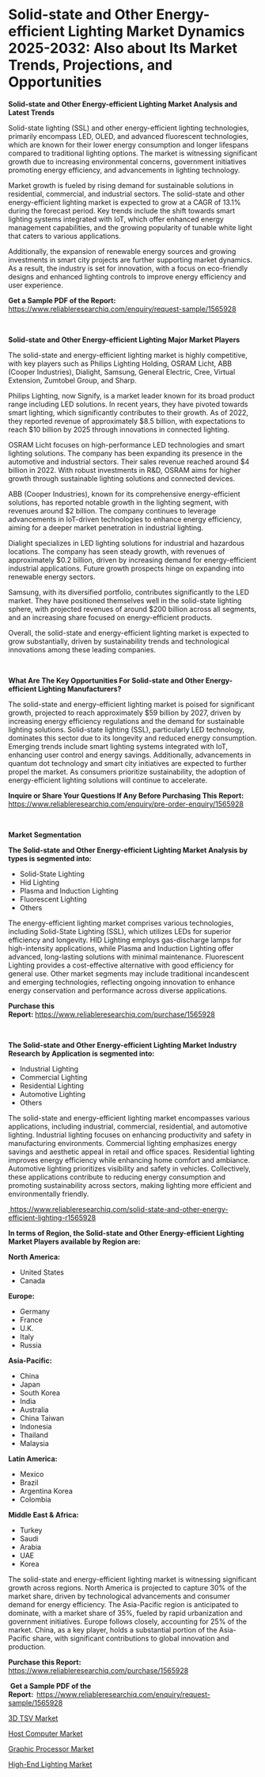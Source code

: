 <p><h1>Solid-state and Other Energy-efficient Lighting Market Dynamics 2025-2032: Also about Its Market Trends, Projections, and Opportunities</h1></p><p><strong>Solid-state and Other Energy-efficient Lighting Market Analysis and Latest Trends</strong></p>
<p><p>Solid-state lighting (SSL) and other energy-efficient lighting technologies, primarily encompass LED, OLED, and advanced fluorescent technologies, which are known for their lower energy consumption and longer lifespans compared to traditional lighting options. The market is witnessing significant growth due to increasing environmental concerns, government initiatives promoting energy efficiency, and advancements in lighting technology.</p><p>Market growth is fueled by rising demand for sustainable solutions in residential, commercial, and industrial sectors. The solid-state and other energy-efficient lighting market is expected to grow at a CAGR of 13.1% during the forecast period. Key trends include the shift towards smart lighting systems integrated with IoT, which offer enhanced energy management capabilities, and the growing popularity of tunable white light that caters to various applications.</p><p>Additionally, the expansion of renewable energy sources and growing investments in smart city projects are further supporting market dynamics. As a result, the industry is set for innovation, with a focus on eco-friendly designs and enhanced lighting controls to improve energy efficiency and user experience.</p></p>
<p><strong>Get a Sample PDF of the Report:&nbsp;</strong> <a href="https://www.reliableresearchiq.com/enquiry/request-sample/1565928?utm_campaign=1876&utm_medium=2&utm_source=Github&utm_content=ia&utm_term=10022025&utm_id=solid-state-and-other-energy-efficient-lighting">https://www.reliableresearchiq.com/enquiry/request-sample/1565928</a></p>
<p>&nbsp;</p>
<p><strong>Solid-state and Other Energy-efficient Lighting Major Market Players</strong></p>
<p><p>The solid-state and energy-efficient lighting market is highly competitive, with key players such as Philips Lighting Holding, OSRAM Licht, ABB (Cooper Industries), Dialight, Samsung, General Electric, Cree, Virtual Extension, Zumtobel Group, and Sharp.</p><p>Philips Lighting, now Signify, is a market leader known for its broad product range including LED solutions. In recent years, they have pivoted towards smart lighting, which significantly contributes to their growth. As of 2022, they reported revenue of approximately $8.5 billion, with expectations to reach $10 billion by 2025 through innovations in connected lighting.</p><p>OSRAM Licht focuses on high-performance LED technologies and smart lighting solutions. The company has been expanding its presence in the automotive and industrial sectors. Their sales revenue reached around $4 billion in 2022. With robust investments in R&D, OSRAM aims for higher growth through sustainable lighting solutions and connected devices.</p><p>ABB (Cooper Industries), known for its comprehensive energy-efficient solutions, has reported notable growth in the lighting segment, with revenues around $2 billion. The company continues to leverage advancements in IoT-driven technologies to enhance energy efficiency, aiming for a deeper market penetration in industrial lighting.</p><p>Dialight specializes in LED lighting solutions for industrial and hazardous locations. The company has seen steady growth, with revenues of approximately $0.2 billion, driven by increasing demand for energy-efficient industrial applications. Future growth prospects hinge on expanding into renewable energy sectors.</p><p>Samsung, with its diversified portfolio, contributes significantly to the LED market. They have positioned themselves well in the solid-state lighting sphere, with projected revenues of around $200 billion across all segments, and an increasing share focused on energy-efficient products.</p><p>Overall, the solid-state and energy-efficient lighting market is expected to grow substantially, driven by sustainability trends and technological innovations among these leading companies.</p></p>
<p>&nbsp;</p>
<p><strong>What Are The Key Opportunities For Solid-state and Other Energy-efficient Lighting Manufacturers?</strong></p>
<p><p>The solid-state and energy-efficient lighting market is poised for significant growth, projected to reach approximately $59 billion by 2027, driven by increasing energy efficiency regulations and the demand for sustainable lighting solutions. Solid-state lighting (SSL), particularly LED technology, dominates this sector due to its longevity and reduced energy consumption. Emerging trends include smart lighting systems integrated with IoT, enhancing user control and energy savings. Additionally, advancements in quantum dot technology and smart city initiatives are expected to further propel the market. As consumers prioritize sustainability, the adoption of energy-efficient lighting solutions will continue to accelerate.</p></p>
<p><strong>Inquire or Share Your Questions If Any Before Purchasing This Report:</strong> <a href="https://www.reliableresearchiq.com/enquiry/pre-order-enquiry/1565928?utm_campaign=1876&utm_medium=2&utm_source=Github&utm_content=ia&utm_term=10022025&utm_id=solid-state-and-other-energy-efficient-lighting">https://www.reliableresearchiq.com/enquiry/pre-order-enquiry/1565928</a></p>
<p>&nbsp;</p>
<p><strong>Market Segmentation</strong></p>
<p><strong>The Solid-state and Other Energy-efficient Lighting Market Analysis by types is segmented into:</strong></p>
<p><ul><li>Solid-State Lighting</li><li>Hid Lighting</li><li>Plasma and Induction Lighting</li><li>Fluorescent Lighting</li><li>Others</li></ul></p>
<p><p>The energy-efficient lighting market comprises various technologies, including Solid-State Lighting (SSL), which utilizes LEDs for superior efficiency and longevity. HID Lighting employs gas-discharge lamps for high-intensity applications, while Plasma and Induction Lighting offer advanced, long-lasting solutions with minimal maintenance. Fluorescent Lighting provides a cost-effective alternative with good efficiency for general use. Other market segments may include traditional incandescent and emerging technologies, reflecting ongoing innovation to enhance energy conservation and performance across diverse applications.</p></p>
<p><strong>Purchase this Report:&nbsp;</strong><a href="https://www.reliableresearchiq.com/purchase/1565928?utm_campaign=1876&utm_medium=2&utm_source=Github&utm_content=ia&utm_term=10022025&utm_id=solid-state-and-other-energy-efficient-lighting">https://www.reliableresearchiq.com/purchase/1565928</a></p>
<p>&nbsp;</p>
<p><strong>The Solid-state and Other Energy-efficient Lighting Market Industry Research by Application is segmented into:</strong></p>
<p><ul><li>Industrial Lighting</li><li>Commercial Lighting</li><li>Residential Lighting</li><li>Automotive Lighting</li><li>Others</li></ul></p>
<p><p>The solid-state and energy-efficient lighting market encompasses various applications, including industrial, commercial, residential, and automotive lighting. Industrial lighting focuses on enhancing productivity and safety in manufacturing environments. Commercial lighting emphasizes energy savings and aesthetic appeal in retail and office spaces. Residential lighting improves energy efficiency while enhancing home comfort and ambiance. Automotive lighting prioritizes visibility and safety in vehicles. Collectively, these applications contribute to reducing energy consumption and promoting sustainability across sectors, making lighting more efficient and environmentally friendly.</p></p>
<p><a href="https://www.reliableresearchiq.com/solid-state-and-other-energy-efficient-lighting-r1565928?utm_campaign=1876&utm_medium=2&utm_source=Github&utm_content=ia&utm_term=10022025&utm_id=solid-state-and-other-energy-efficient-lighting">&nbsp;https://www.reliableresearchiq.com/solid-state-and-other-energy-efficient-lighting-r1565928</a></p>
<p><strong>In terms of Region, the Solid-state and Other Energy-efficient Lighting Market Players available by Region are:</strong></p>
<p>
    <p> <strong> North America: </strong>
        <ul>
            <li>United States</li>
            <li>Canada</li>
        </ul>
        </p> 
    <p> <strong> Europe: </strong>
        <ul>
            <li>Germany</li>
            <li>France</li>
            <li>U.K.</li>
            <li>Italy</li>
            <li>Russia</li>
        </ul>
        </p> 
    <p> <strong> Asia-Pacific: </strong>
        <ul>
            <li>China</li>
            <li>Japan</li>
            <li>South Korea</li>
            <li>India</li>
            <li>Australia</li>
            <li>China Taiwan</li>
            <li>Indonesia</li>
            <li>Thailand</li>
            <li>Malaysia</li>
        </ul>
        </p> 
    <p> <strong> Latin America: </strong>
        <ul>
            <li>Mexico</li>
            <li>Brazil</li>
            <li>Argentina Korea</li>
            <li>Colombia</li>
        </ul>
        </p> 
    <p> <strong> Middle East & Africa: </strong>
        <ul>
            <li>Turkey</li>
            <li>Saudi</li>
            <li>Arabia</li>
            <li>UAE</li>
            <li>Korea</li>
        </ul>
    </p>
    </p>
<p><p>The solid-state and energy-efficient lighting market is witnessing significant growth across regions. North America is projected to capture 30% of the market share, driven by technological advancements and consumer demand for energy efficiency. The Asia-Pacific region is anticipated to dominate, with a market share of 35%, fueled by rapid urbanization and government initiatives. Europe follows closely, accounting for 25% of the market. China, as a key player, holds a substantial portion of the Asia-Pacific share, with significant contributions to global innovation and production.</p></p>
<p><strong>Purchase this Report: </strong><a href="https://www.reliableresearchiq.com/purchase/1565928?utm_campaign=1876&utm_medium=2&utm_source=Github&utm_content=ia&utm_term=10022025&utm_id=solid-state-and-other-energy-efficient-lighting">https://www.reliableresearchiq.com/purchase/1565928</a></p>
<p>&nbsp;<strong>Get a Sample PDF of the Report:&nbsp;&nbsp;</strong><a href="https://www.reliableresearchiq.com/enquiry/request-sample/1565928?utm_campaign=1876&utm_medium=2&utm_source=Github&utm_content=ia&utm_term=10022025&utm_id=solid-state-and-other-energy-efficient-lighting">https://www.reliableresearchiq.com/enquiry/request-sample/1565928</a></p>
<p><strong></strong></p>
<p><p><a href="https://github.com/rajzerguojun/Market-Research-Report-List-1/blob/main/3d-tsv-market.md?utm_campaign=1876&utm_medium=2&utm_source=Github&utm_content=ia&utm_term=10022025&utm_id=solid-state-and-other-energy-efficient-lighting">3D TSV Market</a></p><p><a href="https://github.com/sevitadwiani/Market-Research-Report-List-1/blob/main/host-computer-market.md?utm_campaign=1876&utm_medium=2&utm_source=Github&utm_content=ia&utm_term=10022025&utm_id=solid-state-and-other-energy-efficient-lighting">Host Computer Market</a></p><p><a href="https://github.com/lestymbango/Market-Research-Report-List-1/blob/main/graphic-processor-market.md?utm_campaign=1876&utm_medium=2&utm_source=Github&utm_content=ia&utm_term=10022025&utm_id=solid-state-and-other-energy-efficient-lighting">Graphic Processor Market</a></p><p><a href="https://github.com/ylnneariiel/Market-Research-Report-List-1/blob/main/high-end-lighting-market.md?utm_campaign=1876&utm_medium=2&utm_source=Github&utm_content=ia&utm_term=10022025&utm_id=solid-state-and-other-energy-efficient-lighting">High-End Lighting Market</a></p></p>